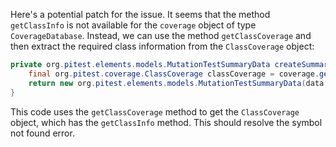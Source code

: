 Here's a potential patch for the issue. It seems that the method `getClassInfo` is not available for the `coverage` object of type `CoverageDatabase`. Instead, we can use the method `getClassCoverage` and then extract the required class information from the `ClassCoverage` object:

```java
private org.pitest.elements.models.MutationTestSummaryData createSummaryData(final org.pitest.coverage.CoverageDatabase coverage, final org.pitest.mutationtest.ClassMutationResults data) {
    final org.pitest.coverage.ClassCoverage classCoverage = coverage.getClassCoverage(data.getMutatedClass());
    return new org.pitest.elements.models.MutationTestSummaryData(data.getFileName(), data.getMutations(), classCoverage.getClassInfo());
}
```

This code uses the `getClassCoverage` method to get the `ClassCoverage` object, which has the `getClassInfo` method. This should resolve the symbol not found error.